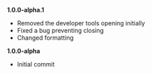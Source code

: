 **1.0.0-alpha.1**
- Removed the developer tools opening initially
- Fixed a bug preventing closing
- Changed formatting

**1.0.0-alpha**
- Initial commit
